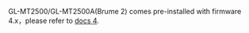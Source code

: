 GL-MT2500/GL-MT2500A(Brume 2) comes pre-installed with firmware 4.x，please refer to [docs 4](https://docs.gl-inet.com/router/en/4/user_guide/gl-mt2500/hardware_info/).